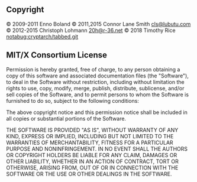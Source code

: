 Copyright
----

© 2009-2011 Enno Boland <g s01 de>
© 2011,2015 Connor Lane Smith <cls@lubutu.com>
© 2012-2015 Christoph Lohmann <20h@r-36.net>
© 2018 Timothy Rice <notabug:cryptarch/tabbed.git>

MIT/X Consortium License
----

Permission is hereby granted, free of charge, to any person obtaining a
copy of this software and associated documentation files (the "Software"),
to deal in the Software without restriction, including without limitation
the rights to use, copy, modify, merge, publish, distribute, sublicense,
and/or sell copies of the Software, and to permit persons to whom the
Software is furnished to do so, subject to the following conditions:

The above copyright notice and this permission notice shall be included in
all copies or substantial portions of the Software.

THE SOFTWARE IS PROVIDED "AS IS", WITHOUT WARRANTY OF ANY KIND, EXPRESS OR
IMPLIED, INCLUDING BUT NOT LIMITED TO THE WARRANTIES OF MERCHANTABILITY,
FITNESS FOR A PARTICULAR PURPOSE AND NONINFRINGEMENT.  IN NO EVENT SHALL
THE AUTHORS OR COPYRIGHT HOLDERS BE LIABLE FOR ANY CLAIM, DAMAGES OR OTHER
LIABILITY, WHETHER IN AN ACTION OF CONTRACT, TORT OR OTHERWISE, ARISING
FROM, OUT OF OR IN CONNECTION WITH THE SOFTWARE OR THE USE OR OTHER
DEALINGS IN THE SOFTWARE.
